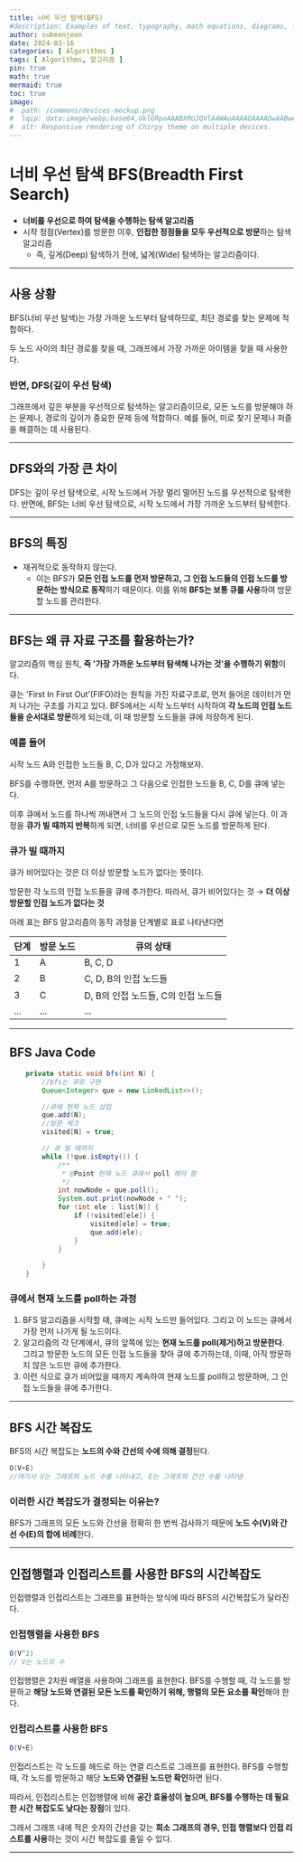 ```yaml
---
title: 너비 우선 탐색(BFS)
#description: Examples of text, typography, math equations, diagrams, flowcharts, pictures, videos, and more.
author: subeenjeon
date: 2024-03-16
categories: [ Algorithms ]
tags: [ Algorithms, 알고리즘 ]
pin: true
math: true
mermaid: true
toc: true
image:
#  path: /commons/devices-mockup.png
#  lqip: data:image/webp;base64,UklGRpoAAABXRUJQVlA4WAoAAAAQAAAADwAABwAAQUxQSDIAAAARL0AmbZurmr57yyIiqE8oiG0bejIYEQTgqiDA9vqnsUSI6H+oAERp2HZ65qP/VIAWAFZQOCBCAAAA8AEAnQEqEAAIAAVAfCWkAALp8sF8rgRgAP7o9FDvMCkMde9PK7euH5M1m6VWoDXf2FkP3BqV0ZYbO6NA/VFIAAAA
#  alt: Responsive rendering of Chirpy theme on multiple devices.
---
```



# 너비 우선 탐색 BFS(Breadth First Search)

- **너비를 우선으로 하여 탐색을 수행하는 탐색 알고리즘**
- 시작 정점(Vertex)를 방문한 이후, **인접한 정점들을 모두 우선적으로 방문**하는 탐색 알고리즘
    - 즉, 깊게(Deep) 탐색하기 전에, 넓게(Wide) 탐색하는 알고리즘이다.

---

## 사용 상황

BFS(너비 우선 탐색)는 가장 가까운 노드부터 탐색하므로, 최단 경로를 찾는 문제에 적합하다.

두 노드 사이의 최단 경로를 찾을 때, 그래프에서 가장 가까운 아이템을 찾을 때 사용한다.

### 반면, DFS(깊이 우선 탐색)

그래프에서 깊은 부분을 우선적으로 탐색하는 알고리즘이므로, 모든 노드를 방문해야 하는 문제나, 경로의 깊이가 중요한 문제 등에 적합하다. 예를 들어, 미로 찾기 문제나 퍼즐을 해결하는 데 사용된다.

---

## DFS와의 가장 큰 차이

DFS는 깊이 우선 탐색으로, 시작 노드에서 가장 멀리 떨어진 노드를 우선적으로 탐색한다. 반면에, BFS는 너비 우선 탐색으로, 시작 노드에서 가장 가까운 노드부터 탐색한다.

---

## BFS의 특징

- 재귀적으로 동작하지 않는다.
    - 이는 BFS가 **모든 인접 노드를 먼저 방문하고, 그 인접 노드들의 인접 노드를 방문하는 방식으로 동작**하기 때문이다. 이를 위해 **BFS는 보통 큐를 사용**하여 방문할 노드를 관리한다.

---

## BFS는 왜 큐 자료 구조를 활용하는가?

알고리즘의 핵심 원칙, **즉 '가장 가까운 노드부터 탐색해 나가는 것'을 수행하기 위함**이다.

큐는 'First In First Out'(FIFO)라는 원칙을 가진 자료구조로, 먼저 들어온 데이터가 먼저 나가는 구조를 가지고 있다. BFS에서는 시작 노드부터 시작하여 **각 노드의 인접 노드들을 순서대로 방문**하게 되는데, 이 때 방문할 노드들을 큐에 저장하게 된다.

### 예를 들어

시작 노드 A와 인접한 노드들 B, C, D가 있다고 가정해보자.

BFS를 수행하면, 먼저 A를 방문하고 그 다음으로 인접한 노드들 B, C, D를 큐에 넣는다.

이후 큐에서 노드를 하나씩 꺼내면서 그 노드의 인접 노드들을 다시 큐에 넣는다. 이 과정을 **큐가 빌 때까지 반복**하게 되면, 너비를 우선으로 모든 노드를 방문하게 된다.

### 큐가 빌 때까지

큐가 비어있다는 것은 더 이상 방문할 노드가 없다는 뜻이다.

방문한 각 노드의 인접 노드들을 큐에 추가한다. 따라서, 큐가 비어있다는 것 → **더 이상 방문할 인접 노드가 없다는 것**

아래 표는 BFS 알고리즘의 동작 과정을 단계별로 표로 나타낸다면

| 단계 | 방문 노드 | 큐의 상태 |
| --- | --- | --- |
| 1 | A | B, C, D |
| 2 | B | C, D, B의 인접 노드들 |
| 3 | C | D, B의 인접 노드들, C의 인접 노드들 |
| ... | ... | ... |

---

## BFS Java Code

```java
    private static void bfs(int N) {
        //bfs는 큐로 구현
        Queue<Integer> que = new LinkedList<>();

        //큐에 현재 노드 삽입
        que.add(N);
        //방문 체크
        visited[N] = true;

        // 큐 빌 때까지
        while (!que.isEmpty()) {
            /**
             * @Point 현재 노드 큐에서 poll 해야 함
             */
            int nowNode = que.poll();
            System.out.print(nowNode + " ");
            for (int ele : list[N]) {
                if (!visited[ele]) {
                    visited[ele] = true;
                    que.add(ele);
                }
            }

        }
    }
```

### 큐에서 현재 노드를 poll하는 과정

1. BFS 알고리즘을 시작할 때, 큐에는 시작 노드만 들어있다. 그리고 이 노드는 큐에서 가장 먼저 나가게 될 노드이다.
2. 알고리즘의 각 단계에서, 큐의 앞쪽에 있는 **현재 노드를 poll(제거)하고 방문한다**. 그리고 방문한 노드의 모든 인접 노드들을 찾아 큐에 추가하는데, 이때, 아직 방문하지 않은 노드만 큐에 추가한다.
3. 이런 식으로 큐가 비어있을 때까지 계속하여 현재 노드를 poll하고 방문하며, 그 인접 노드들을 큐에 추가한다.

---

## BFS 시간 복잡도

BFS의 시간 복잡도는 **노드의 수와 간선의 수에 의해 결정**된다.

```java
O(V+E)
//여기서 V는 그래프의 노드 수를 나타내고, E는 그래프의 간선 수를 나타냄
```

### 이러한 시간 복잡도가 결정되는 이유는?

BFS가 그래프의 모든 노드와 간선을 정확히 한 번씩 검사하기 때문에 **노드 수(V)와 간선 수(E)의 합에 비례**한다.

---

## 인접행렬과 인접리스트를 사용한 BFS의 시간복잡도

인접행렬과 인접리스트는 그래프를 표현하는 방식에 따라 BFS의 시간복잡도가 달라진다.

### 인접행렬을 사용한 BFS

```java
O(V^2)
// V는 노드의 수
```

인접행렬은 2차원 배열을 사용하여 그래프를 표현한다. BFS를 수행할 때, 각 노드를 방문하고 **해당 노드와 연결된 모든 노드를 확인하기 위해, 행렬의 모든 요소를 확인**해야 한다.

### 인접리스트를 사용한 BFS

```java
O(V+E)
```

인접리스트는 각 노드를 헤드로 하는 연결 리스트로 그래프를 표현한다. BFS를 수행할 때, 각 노드를 방문하고 해당 **노드와 연결된 노드만 확인**하면 된다.

따라서, 인접리스트는 인접행렬에 비해 **공간 효율성이 높으며, BFS를 수행하는 데 필요한 시간 복잡도도 낮다는 장점**이 있다.

그래서 그래프 내에 적은 숫자의 간선을 갖는 **희소 그래프의 경우, 인접 행렬보다 인접 리스트를 사용**하는 것이 시간 복잡도를 줄일 수 있다.

---
